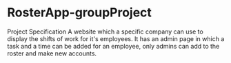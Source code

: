 # RosterApp-groupProject

Project Specification
A website which a specific company can use to display the shifts of work for it's employees.
It has an admin page in which a task and a time can be added for an employee, only admins can add to the roster and make new accounts.